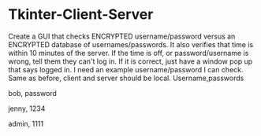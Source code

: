 # Tkinter-Client-Server
Create a GUI that checks ENCRYPTED username/password versus an ENCRYPTED database of usernames/passwords. It also verifies that time is within 10 minutes of the server. If the time is off, or password/username is wrong, tell them they can't log in. If it is correct, just have a window pop up that says logged in. I need an example username/password I can check. Same as before, client and server should be local.
Username,passwords

bob, password

jenny, 1234

admin, 1111
